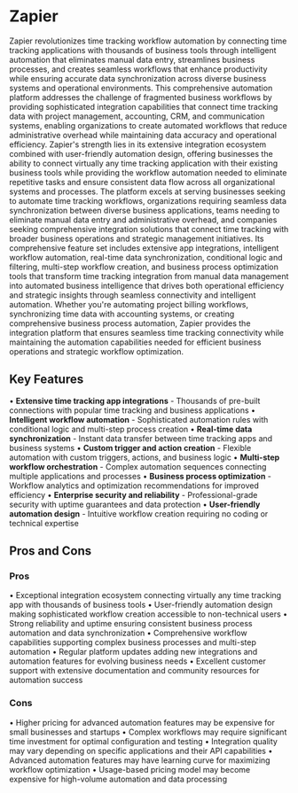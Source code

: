 # Zapier

Zapier revolutionizes time tracking workflow automation by connecting time tracking applications with thousands of business tools through intelligent automation that eliminates manual data entry, streamlines business processes, and creates seamless workflows that enhance productivity while ensuring accurate data synchronization across diverse business systems and operational environments. This comprehensive automation platform addresses the challenge of fragmented business workflows by providing sophisticated integration capabilities that connect time tracking data with project management, accounting, CRM, and communication systems, enabling organizations to create automated workflows that reduce administrative overhead while maintaining data accuracy and operational efficiency. Zapier's strength lies in its extensive integration ecosystem combined with user-friendly automation design, offering businesses the ability to connect virtually any time tracking application with their existing business tools while providing the workflow automation needed to eliminate repetitive tasks and ensure consistent data flow across all organizational systems and processes. The platform excels at serving businesses seeking to automate time tracking workflows, organizations requiring seamless data synchronization between diverse business applications, teams needing to eliminate manual data entry and administrative overhead, and companies seeking comprehensive integration solutions that connect time tracking with broader business operations and strategic management initiatives. Its comprehensive feature set includes extensive app integrations, intelligent workflow automation, real-time data synchronization, conditional logic and filtering, multi-step workflow creation, and business process optimization tools that transform time tracking integration from manual data management into automated business intelligence that drives both operational efficiency and strategic insights through seamless connectivity and intelligent automation. Whether you're automating project billing workflows, synchronizing time data with accounting systems, or creating comprehensive business process automation, Zapier provides the integration platform that ensures seamless time tracking connectivity while maintaining the automation capabilities needed for efficient business operations and strategic workflow optimization.

## Key Features

• **Extensive time tracking app integrations** - Thousands of pre-built connections with popular time tracking and business applications
• **Intelligent workflow automation** - Sophisticated automation rules with conditional logic and multi-step process creation
• **Real-time data synchronization** - Instant data transfer between time tracking apps and business systems
• **Custom trigger and action creation** - Flexible automation with custom triggers, actions, and business logic
• **Multi-step workflow orchestration** - Complex automation sequences connecting multiple applications and processes
• **Business process optimization** - Workflow analytics and optimization recommendations for improved efficiency
• **Enterprise security and reliability** - Professional-grade security with uptime guarantees and data protection
• **User-friendly automation design** - Intuitive workflow creation requiring no coding or technical expertise

## Pros and Cons

### Pros
• Exceptional integration ecosystem connecting virtually any time tracking app with thousands of business tools
• User-friendly automation design making sophisticated workflow creation accessible to non-technical users
• Strong reliability and uptime ensuring consistent business process automation and data synchronization
• Comprehensive workflow capabilities supporting complex business processes and multi-step automation
• Regular platform updates adding new integrations and automation features for evolving business needs
• Excellent customer support with extensive documentation and community resources for automation success

### Cons
• Higher pricing for advanced automation features may be expensive for small businesses and startups
• Complex workflows may require significant time investment for optimal configuration and testing
• Integration quality may vary depending on specific applications and their API capabilities
• Advanced automation features may have learning curve for maximizing workflow optimization
• Usage-based pricing model may become expensive for high-volume automation and data processing